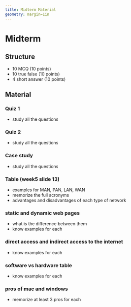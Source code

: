 ```yaml
---
title: Midterm Material
geometry: margin=1in
---
```


# Midterm

## Structure

- 10 MCQ (10 points)
- 10 true false (10 points)
- 4 short answer (10 points)

## Material

### Quiz 1

- study all the questions

### Quiz 2

- study all the questions

### Case study

- study all the questions

### Table (week5 slide 13)

- examples for MAN, PAN, LAN, WAN
- memorize the full acronyms
- advantages and disadvantages of each type of network

### static and dynamic web pages

- what is the difference between them
- know examples for each

### direct access and indirect access to the internet

- know examples for each

### software vs hardware table

- know examples for each

### pros of mac and windows

- memorize at least 3 pros for each

